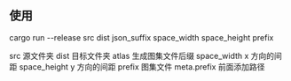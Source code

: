 ## 使用

cargo run --release src dist json_suffix space_width space_height prefix

src 源文件夹
dist 目标文件夹
atlas 生成图集文件后缀
space_width x 方向的间距
space_height y 方向的间距
prefix 图集文件 meta.prefix 前面添加路径
